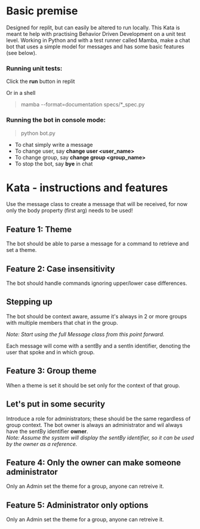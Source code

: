 # Basic premise
Designed for replit, but can easily be altered to run locally.
This Kata is meant te help with practising Behavior Driven Development on a unit test level.
Working in Python and with a test runner called Mamba, make a chat bot that uses a simple model for messages and has some basic features (see below).

### Running unit tests:
Click the **run** button in replit

Or in a shell
> mamba --format=documentation specs/*_spec.py

### Running the bot in console mode:
> python bot.py

* To chat simply write a message
* To change user, say **change user <user_name>**
* To change group, say **change group <group_name>**
* To stop the bot, say **bye** in chat

# Kata - instructions and features
Use the message class to create a message that will be received,
for now only the body property (first arg) needs to be used!

## Feature 1: Theme
The bot should be able to parse a message for a command to retrieve 
and set a theme.

## Feature 2: Case insensitivity
The bot should handle commands ignoring upper/lower case differences.

## Stepping up
The bot should be context aware, assume it's always in 2 or more groups
with multiple members that chat in the group.  

_Note: Start using the full Message class from this point forward._

Each message will come with a sentBy and a sentIn identifier,
denoting the user that spoke and in which group.  

## Feature 3: Group theme
When a theme is set it should be set only for the context of that group.  

## Let's put in some security
Introduce a role for administrators; these should be the same regardless
of group context. The bot owner is always an administrator and wil always
have the sentBy identifier **owner**.  
_Note: Assume the system will display the sentBy identifier, so it can be used by the owner as a reference._

## Feature 4: Only the owner can make someone administrator
Only an Admin set the theme for a group, anyone can retreive it.  

## Feature 5: Administrator only options
Only an Admin set the theme for a group, anyone can retreive it.
